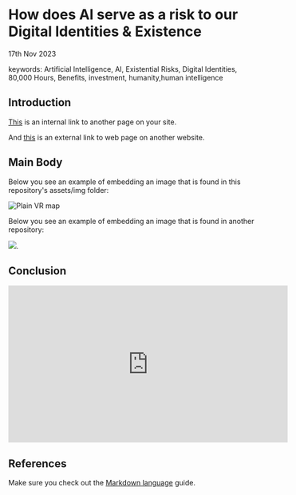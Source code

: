 # How does AI serve as a risk to our Digital Identities & Existence
17th Nov 2023

keywords: Artificial Intelligence, AI, Existential Risks, Digital Identities, 80,000 Hours, Benefits, investment, humanity,human intelligence

## Introduction
[This](assessement.md) is an internal link to another page on your site. 

And [this]( https://navigatingthedigitalworld.com/docs/cs220) is an external link to web page on another website. 

## Main Body
Below you see an example of embedding an image that is found in this repository's assets/img folder: 

![Plain VR map](assets/img/vr-map-plain.svg)

Below you see an example of embedding an image that is found in another repository:

![](https://khofstadter.com/assets/img/2005-04-01-khofstadter-painting-chien.jpg). 




## Conclusion

<iframe width="560" height="315" src="https://www.youtube.com/embed/lfPJ7Tz4JGs" title="YouTube video player" frameborder="0" allow="accelerometer; autoplay; clipboard-write; encrypted-media; gyroscope; picture-in-picture" allowfullscreen></iframe>

## References 
Make sure you check out the [Markdown language](https://guides.github.com/features/mastering-markdown/) guide. 




